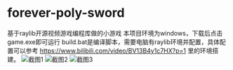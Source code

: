 # forever-poly-sword
基于raylib开源视频游戏编程库做的小游戏
本项目环境为windows，下载后点击game.exe即可运行
build.bat是编译脚本，需要电脑有raylib环境并配置，具体配置可以参考 https://www.bilibili.com/video/BV13B4y1c7HX?p=1 里的环境搭建。
![截图1](https://user-images.githubusercontent.com/73006913/117681874-1ef60980-b1e5-11eb-830f-c83c1de285b9.jpg)
![截图2](https://user-images.githubusercontent.com/73006913/117681922-29b09e80-b1e5-11eb-8d3b-488df0e31eb9.jpg)
![截图3](https://user-images.githubusercontent.com/73006913/117681936-2c12f880-b1e5-11eb-9fce-d9de34474ae6.png)
